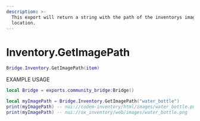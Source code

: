 ```yaml
---
description: >-
  This export will return a string with the path of the inventorys image
  location.
---
```


# Inventory.GetImagePath

```lua
Bridge.Inventory.GetImagePath(item)
```

EXAMPLE USAGE

```lua
local Bridge = exports.community_bridge:Bridge()

local myImagePath = Bridge.Inventory.GetImagePath("water_bottle")
print(myImagePath) -- nui://codem-inventory/html/images/water_bottle.png
print(myImagePath) -- nui://ox_inventory/web/images/water_bottle.png
```

